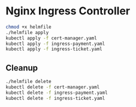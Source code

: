 # Nginx Ingress Controller

```bash
chmod +x helmfile
./helmfile apply
kubectl apply -f cert-manager.yaml
kubectl apply -f ingress-payment.yaml
kubectl apply -f ingress-ticket.yaml
```

## Cleanup

```bash
./helmfile delete
kubectl delete -f cert-manager.yaml
kubectl delete -f ingress-payment.yaml
kubectl delete -f ingress-ticket.yaml
```
